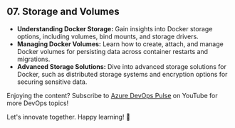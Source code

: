## 07. Storage and Volumes

- **Understanding Docker Storage:** Gain insights into Docker storage options, including volumes, bind mounts, and storage drivers.
- **Managing Docker Volumes:** Learn how to create, attach, and manage Docker volumes for persisting data across container restarts and migrations.
- **Advanced Storage Solutions:** Dive into advanced storage solutions for Docker, such as distributed storage systems and encryption options for securing sensitive data.


Enjoying the content? Subscribe to [Azure DevOps Pulse](https://www.youtube.com/@AzureDevOpsPulse) on YouTube for more DevOps topics!

Let's innovate together. Happy learning! 🚀